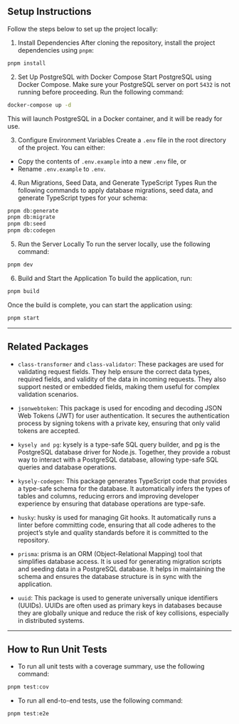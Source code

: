 ## Setup Instructions

Follow the steps below to set up the project locally:

1. Install Dependencies
After cloning the repository, install the project dependencies using `pnpm`:
```sh
pnpm install
```

2. Set Up PostgreSQL with Docker Compose
Start PostgreSQL using Docker Compose. Make sure your PostgreSQL server on port `5432` is not running before proceeding. Run the following command:
```sh
docker-compose up -d
```

This will launch PostgreSQL in a Docker container, and it will be ready for use.

3. Configure Environment Variables
Create a `.env` file in the root directory of the project. You can either:
- Copy the contents of `.env.example` into a new `.env` file, or
- Rename `.env.example` to `.env`.

4. Run Migrations, Seed Data, and Generate TypeScript Types
Run the following commands to apply database migrations, seed data, and generate TypeScript types for your schema:
```sh
pnpm db:generate
pnpm db:migrate
pnpm db:seed
pnpm db:codegen
```

5. Run the Server Locally
To run the server locally, use the following command:
```sh
pnpm dev
```

6. Build and Start the Application
To build the application, run:
```sh
pnpm build
```
Once the build is complete, you can start the application using:
```sh
pnpm start
```

---

## Related Packages
- `class-transformer` and `class-validator`:
These packages are used for validating request fields. They help ensure the correct data types, required fields, and validity of the data in incoming requests. They also support nested or embedded fields, making them useful for complex validation scenarios.

- `jsonwebtoken`:
This package is used for encoding and decoding JSON Web Tokens (JWT) for user authentication. It secures the authentication process by signing tokens with a private key, ensuring that only valid tokens are accepted.

- `kysely and pg`:
kysely is a type-safe SQL query builder, and pg is the PostgreSQL database driver for Node.js. Together, they provide a robust way to interact with a PostgreSQL database, allowing type-safe SQL queries and database operations.

- `kysely-codegen`:
This package generates TypeScript code that provides a type-safe schema for the database. It automatically infers the types of tables and columns, reducing errors and improving developer experience by ensuring that database operations are type-safe.

- `husky`:
husky is used for managing Git hooks. It automatically runs a linter before committing code, ensuring that all code adheres to the project’s style and quality standards before it is committed to the repository.

- `prisma`:
prisma is an ORM (Object-Relational Mapping) tool that simplifies database access. It is used for generating migration scripts and seeding data in a PostgreSQL database. It helps in maintaining the schema and ensures the database structure is in sync with the application.

- `uuid`:
This package is used to generate universally unique identifiers (UUIDs). UUIDs are often used as primary keys in databases because they are globally unique and reduce the risk of key collisions, especially in distributed systems.

---

## How to Run Unit Tests

- To run all unit tests with a coverage summary, use the following command:
```sh
pnpm test:cov
```

- To run all end-to-end tests, use the following command:
```sh
pnpm test:e2e
```
